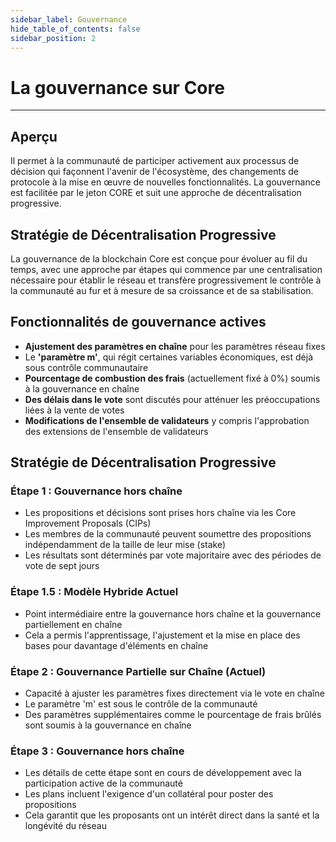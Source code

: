 ```yaml
---
sidebar_label: Gouvernance
hide_table_of_contents: false
sidebar_position: 2
---
```


# La gouvernance sur Core

---

## Aperçu

Il permet à la communauté de participer activement aux processus de décision qui façonnent l'avenir de l'écosystème, des changements de protocole à la mise en œuvre de nouvelles fonctionnalités. La gouvernance est facilitée par le jeton CORE et suit une approche de décentralisation progressive.

## Stratégie de Décentralisation Progressive

La gouvernance de la blockchain Core est conçue pour évoluer au fil du temps, avec une approche par étapes qui commence par une centralisation nécessaire pour établir le réseau et transfère progressivement le contrôle à la communauté au fur et à mesure de sa croissance et de sa stabilisation.

## Fonctionnalités de gouvernance actives

- **Ajustement des paramètres en chaîne** pour les paramètres réseau fixes
- Le **'paramètre m'**, qui régit certaines variables économiques, est déjà sous contrôle communautaire
- **Pourcentage de combustion des frais** (actuellement fixé à 0%) soumis à la gouvernance en chaîne
- **Des délais dans le vote** sont discutés pour atténuer les préoccupations liées à la vente de votes
- **Modifications de l'ensemble de validateurs** y compris l'approbation des extensions de l'ensemble de validateurs

## Stratégie de Décentralisation Progressive

### Étape 1 : Gouvernance hors chaîne

- Les propositions et décisions sont prises hors chaîne via les Core Improvement Proposals (CIPs)
- Les membres de la communauté peuvent soumettre des propositions indépendamment de la taille de leur mise (stake)
- Les résultats sont déterminés par vote majoritaire avec des périodes de vote de sept jours

### Étape 1.5 : Modèle Hybride Actuel

- Point intermédiaire entre la gouvernance hors chaîne et la gouvernance partiellement en chaîne
- Cela a permis l'apprentissage, l'ajustement et la mise en place des bases pour davantage d'éléments en chaîne

### Étape 2 : Gouvernance Partielle sur Chaîne (Actuel)

- Capacité à ajuster les paramètres fixes directement via le vote en chaîne
- Le paramètre 'm' est sous le contrôle de la communauté
- Des paramètres supplémentaires comme le pourcentage de frais brûlés sont soumis à la gouvernance en chaîne

### Étape 3 : Gouvernance hors chaîne

- Les détails de cette étape sont en cours de développement avec la participation active de la communauté
- Les plans incluent l'exigence d'un collatéral pour poster des propositions
- Cela garantit que les proposants ont un intérêt direct dans la santé et la longévité du réseau
